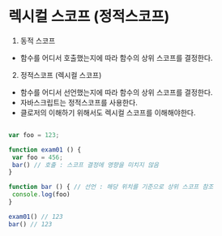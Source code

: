 # 렉시컬 스코프 (정적스코프)


1. 동적 스코프
 - 함수를 어디서 호출했는지에 따라 함수의 상위 스코프를 결정한다.
 

2. 정적스코프 (렉시컬 스코프)
 - 함수를 어디서 선언했는지에 따라 함수의 상위 스코프를 결정한다.
 - 자바스크립트는 정적스코프를 사용한다.
 - 클로저의 이해하기 위해서도 렉시컬 스코프를 이해해야한다.

 ```js

var foo = 123;

function exam01 () {
  var foo = 456;
  bar() // 호출 : 스코프 결정에 영향을 미치지 않음
}

function bar () { // 선언 : 해당 위치를 기준으로 상위 스코프 참조
  console.log(foo)
}

exam01() // 123 
bar() // 123

 ```